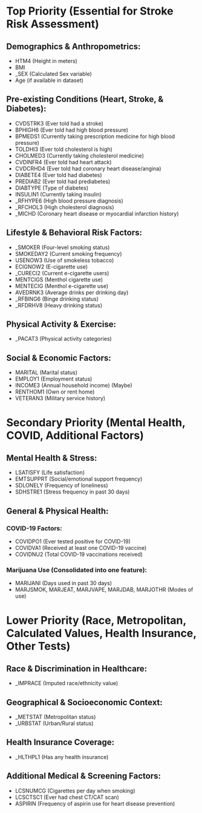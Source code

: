 # Top Priority (Essential for Stroke Risk Assessment)

## Demographics & Anthropometrics:
- HTM4 (Height in meters)
- BMI
- _SEX (Calculated Sex variable)
- Age (if available in dataset)

## Pre-existing Conditions (Heart, Stroke, & Diabetes):
- CVDSTRK3 (Ever told had a stroke)
- BPHIGH6 (Ever told had high blood pressure)
- BPMEDS1 (Currently taking prescription medicine for high blood pressure)
- TOLDHI3 (Ever told cholesterol is high)
- CHOLMED3 (Currently taking cholesterol medicine)
- CVDINFR4 (Ever told had heart attack)
- CVDCRHD4 (Ever told had coronary heart disease/angina)
- DIABETE4 (Ever told had diabetes)
- PREDIAB2 (Ever told had prediabetes)
- DIABTYPE (Type of diabetes)
- INSULIN1 (Currently taking insulin)
- _RFHYPE6 (High blood pressure diagnosis)
- _RFCHOL3 (High cholesterol diagnosis)
- _MICHD (Coronary heart disease or myocardial infarction history)

## Lifestyle & Behavioral Risk Factors:
- _SMOKER (Four-level smoking status)
- SMOKEDAY2 (Current smoking frequency)
- USENOW3 (Use of smokeless tobacco)
- ECIGNOW2 (E-cigarette use)
- _CURECI2 (Current e-cigarette users)
- MENTCIGS (Menthol cigarette use)
- MENTECIG (Menthol e-cigarette use)
- AVEDRNK3 (Average drinks per drinking day)
- _RFBING6 (Binge drinking status)
- _RFDRHV8 (Heavy drinking status)

## Physical Activity & Exercise:
- _PACAT3 (Physical activity categories)

## Social & Economic Factors:
- MARITAL (Marital status)
- EMPLOY1 (Employment status)
- INCOME3 (Annual household income) (Maybe)
- RENTHOM1 (Own or rent home)
- VETERAN3 (Military service history)


# Secondary Priority (Mental Health, COVID, Additional Factors)

## Mental Health & Stress:
- LSATISFY (Life satisfaction)
- EMTSUPPRT (Social/emotional support frequency)
- SDLONELY (Frequency of loneliness)
- SDHSTRE1 (Stress frequency in past 30 days)

## General & Physical Health:

### COVID-19 Factors:
- COVIDPO1 (Ever tested positive for COVID-19)
- COVIDVA1 (Received at least one COVID-19 vaccine)
- COVIDNU2 (Total COVID-19 vaccinations received)

### Marijuana Use (Consolidated into one feature):
- MARIJANI (Days used in past 30 days)
- MARJSMOK, MARJEAT, MARJVAPE, MARJDAB, MARJOTHR (Modes of use)


# Lower Priority (Race, Metropolitan, Calculated Values, Health Insurance, Other Tests)

## Race & Discrimination in Healthcare:
- _IMPRACE (Imputed race/ethnicity value)


## Geographical & Socioeconomic Context:
- _METSTAT (Metropolitan status)
- _URBSTAT (Urban/Rural status)

## Health Insurance Coverage:
- _HLTHPL1 (Has any health insurance)

## Additional Medical & Screening Factors:
- LCSNUMCG (Cigarettes per day when smoking)
- LCSCTSC1 (Ever had chest CT/CAT scan)
- ASPIRIN (Frequency of aspirin use for heart disease prevention)
